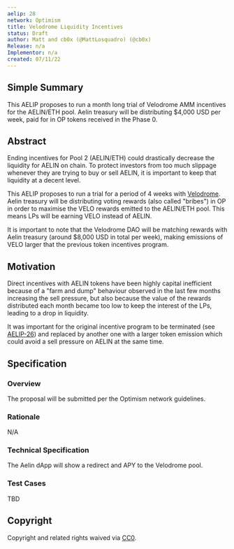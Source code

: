 ```yaml
---
aelip: 28
network: Optimism
title: Velodrome Liquidity Incentives
status: Draft
author: Matt and cb0x (@MattLosquadro) (@cb0x)
Release: n/a
Implementor: n/a
created: 07/11/22
---
```


## Simple Summary

This AELIP proposes to run a month long trial of Velodrome AMM incentives for the AELIN/ETH pool. Aelin treasury will be distributing $4,000 USD per week, paid for in OP tokens received in the Phase 0.

## Abstract

Ending incentives for Pool 2 (AELIN/ETH) could drastically decrease the liquidity for AELIN on chain. To protect investors from too much slippage whenever they are trying to buy or sell AELIN, it is important to keep that liquidity at a decent level.

This AELIP proposes to run a trial for a period of 4 weeks with [Velodrome](https://app.velodrome.finance). Aelin treasury will be distributing voting rewards (also called "bribes") in OP in order to maximise the VELO rewards emitted to the AELIN/ETH pool. This means LPs will be earning VELO instead of AELIN.

It is important to note that the Velodrome DAO will be matching rewards with Aelin treasury (around $8,000 USD in total per week), making emissions of VELO larger that the previous token incentives program.

## Motivation

Direct incentives with AELIN tokens have been highly capital inefficient because of a "farm and dump" behaviour observed in the last few months increasing the sell pressure, but also because the value of the rewards distributed each month became too low to keep the interest of the LPs, leading to a drop in liquidity.

It was important for the original incentive program to be terminated (see [AELIP-26](https://aelips.aelin.xyz/aelips/aelip-26/)) and replaced by another one with a larger token emission which could avoid a sell pressure on AELIN at the same time.

## Specification

### Overview

The proposal will be submitted per the Optimism network guidelines.

### Rationale

N/A

### Technical Specification

The Aelin dApp will show a redirect and APY to the Velodrome pool.

### Test Cases

TBD

## Copyright

Copyright and related rights waived via [CC0](https://creativecommons.org/publicdomain/zero/1.0/).
